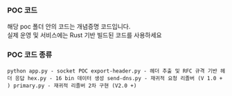 ### POC 코드

해당 poc 폴더 안의 코드는 개념증명 코드입니다.  
실제 운영 및 서비스에는 Rust 기반 빌드된 코드를 사용하세요  

### POC 코드 종류
`python
    app.py - socket POC
    export-header.py - 헤더 추출 및 RFC 규격 기반 헤더 응답
    hex.py - 16 bin 데이터 생성
    send-dns.py - 재귀적 요청 리졸버 (V 1.0 + )
    primary.py - 재귀적 리졸버 2차 구현 (V2.0 +)
`